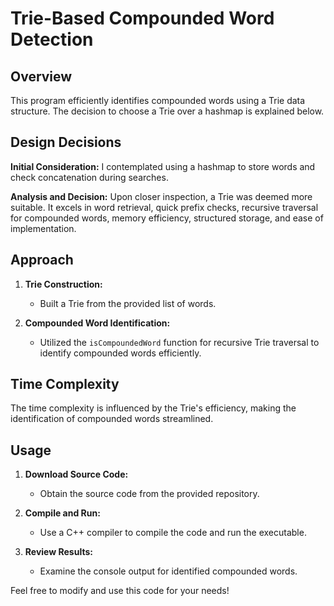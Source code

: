 # Trie-Based Compounded Word Detection

## Overview

This program efficiently identifies compounded words using a Trie data structure. The decision to choose a Trie over a hashmap is explained below.

## Design Decisions

**Initial Consideration:**
I contemplated using a hashmap to store words and check concatenation during searches.

**Analysis and Decision:**
Upon closer inspection, a Trie was deemed more suitable. It excels in word retrieval, quick prefix checks, recursive traversal for compounded words, memory efficiency, structured storage, and ease of implementation.

## Approach

1. **Trie Construction:**
   - Built a Trie from the provided list of words.

2. **Compounded Word Identification:**
   - Utilized the `isCompoundedWord` function for recursive Trie traversal to identify compounded words efficiently.

## Time Complexity

The time complexity is influenced by the Trie's efficiency, making the identification of compounded words streamlined.

## Usage

1. **Download Source Code:**
   - Obtain the source code from the provided repository.

2. **Compile and Run:**
   - Use a C++ compiler to compile the code and run the executable.

3. **Review Results:**
   - Examine the console output for identified compounded words.

Feel free to modify and use this code for your needs!
